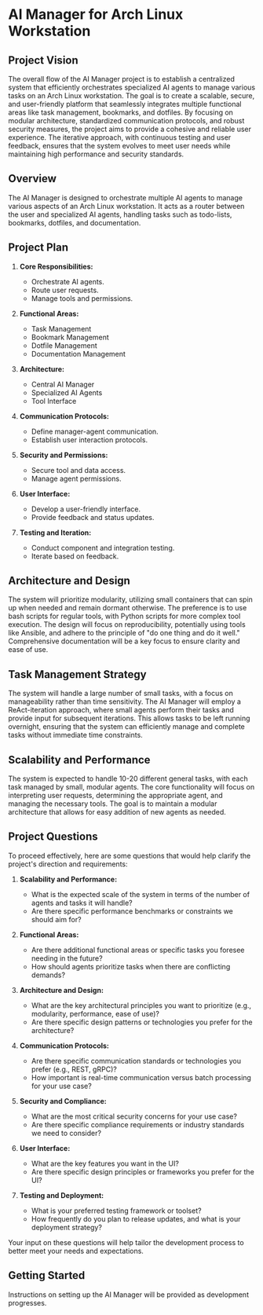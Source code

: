 # AI Manager for Arch Linux Workstation

## Project Vision

The overall flow of the AI Manager project is to establish a centralized system that efficiently orchestrates specialized AI agents to manage various tasks on an Arch Linux workstation. The goal is to create a scalable, secure, and user-friendly platform that seamlessly integrates multiple functional areas like task management, bookmarks, and dotfiles. By focusing on modular architecture, standardized communication protocols, and robust security measures, the project aims to provide a cohesive and reliable user experience. The iterative approach, with continuous testing and user feedback, ensures that the system evolves to meet user needs while maintaining high performance and security standards.

## Overview

The AI Manager is designed to orchestrate multiple AI agents to manage various aspects of an Arch Linux workstation. It acts as a router between the user and specialized AI agents, handling tasks such as todo-lists, bookmarks, dotfiles, and documentation.

## Project Plan

1. **Core Responsibilities:**
   - Orchestrate AI agents.
   - Route user requests.
   - Manage tools and permissions.

2. **Functional Areas:**
   - Task Management
   - Bookmark Management
   - Dotfile Management
   - Documentation Management

3. **Architecture:**
   - Central AI Manager
   - Specialized AI Agents
   - Tool Interface

4. **Communication Protocols:**
   - Define manager-agent communication.
   - Establish user interaction protocols.

5. **Security and Permissions:**
   - Secure tool and data access.
   - Manage agent permissions.

6. **User Interface:**
   - Develop a user-friendly interface.
   - Provide feedback and status updates.

7. **Testing and Iteration:**
   - Conduct component and integration testing.
   - Iterate based on feedback.

## Architecture and Design

The system will prioritize modularity, utilizing small containers that can spin up when needed and remain dormant otherwise. The preference is to use bash scripts for regular tools, with Python scripts for more complex tool execution. The design will focus on reproducibility, potentially using tools like Ansible, and adhere to the principle of "do one thing and do it well." Comprehensive documentation will be a key focus to ensure clarity and ease of use.

## Task Management Strategy

The system will handle a large number of small tasks, with a focus on manageability rather than time sensitivity. The AI Manager will employ a ReAct-iteration approach, where small agents perform their tasks and provide input for subsequent iterations. This allows tasks to be left running overnight, ensuring that the system can efficiently manage and complete tasks without immediate time constraints.

## Scalability and Performance

The system is expected to handle 10-20 different general tasks, with each task managed by small, modular agents. The core functionality will focus on interpreting user requests, determining the appropriate agent, and managing the necessary tools. The goal is to maintain a modular architecture that allows for easy addition of new agents as needed.

## Project Questions

To proceed effectively, here are some questions that would help clarify the project's direction and requirements:

1. **Scalability and Performance:**
   - What is the expected scale of the system in terms of the number of agents and tasks it will handle?
   - Are there specific performance benchmarks or constraints we should aim for?

2. **Functional Areas:**
   - Are there additional functional areas or specific tasks you foresee needing in the future?
   - How should agents prioritize tasks when there are conflicting demands?

3. **Architecture and Design:**
   - What are the key architectural principles you want to prioritize (e.g., modularity, performance, ease of use)?
   - Are there specific design patterns or technologies you prefer for the architecture?

4. **Communication Protocols:**
   - Are there specific communication standards or technologies you prefer (e.g., REST, gRPC)?
   - How important is real-time communication versus batch processing for your use case?

5. **Security and Compliance:**
   - What are the most critical security concerns for your use case?
   - Are there specific compliance requirements or industry standards we need to consider?

6. **User Interface:**
   - What are the key features you want in the UI?
   - Are there specific design principles or frameworks you prefer for the UI?

7. **Testing and Deployment:**
   - What is your preferred testing framework or toolset?
   - How frequently do you plan to release updates, and what is your deployment strategy?

Your input on these questions will help tailor the development process to better meet your needs and expectations.

## Getting Started

Instructions on setting up the AI Manager will be provided as development progresses.
